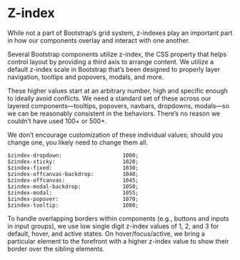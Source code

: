 # Z-index
While not a part of Bootstrap’s grid system, z-indexes play an important part in how our components overlay and interact with one another.

Several Bootstrap components utilize z-index, the CSS property that helps control layout by providing a third axis to arrange content. We utilize a default z-index scale in Bootstrap that’s been designed to properly layer navigation, tooltips and popovers, modals, and more.

These higher values start at an arbitrary number, high and specific enough to ideally avoid conflicts. We need a standard set of these across our layered components—tooltips, popovers, navbars, dropdowns, modals—so we can be reasonably consistent in the behaviors. There’s no reason we couldn’t have used 100+ or 500+.

We don’t encourage customization of these individual values; should you change one, you likely need to change them all.

```
$zindex-dropdown:                   1000;
$zindex-sticky:                     1020;
$zindex-fixed:                      1030;
$zindex-offcanvas-backdrop:         1040;
$zindex-offcanvas:                  1045;
$zindex-modal-backdrop:             1050;
$zindex-modal:                      1055;
$zindex-popover:                    1070;
$zindex-tooltip:                    1080;
```

To handle overlapping borders within components (e.g., buttons and inputs in input groups), we use low single digit z-index values of 1, 2, and 3 for default, hover, and active states. On hover/focus/active, we bring a particular element to the forefront with a higher z-index value to show their border over the sibling elements.

